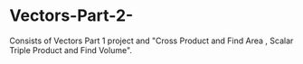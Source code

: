 # Vectors-Part-2-
Consists of Vectors Part 1 project and "Cross Product and Find Area , Scalar Triple Product and Find Volume".
